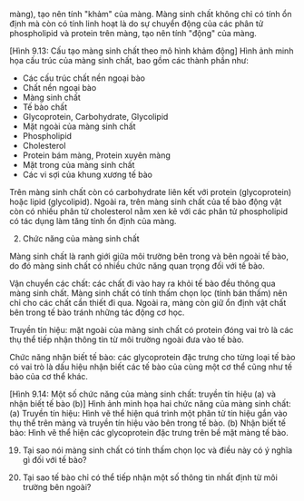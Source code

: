 màng), tạo nên tính "khảm" của màng. Màng sinh chất không chỉ có tính ổn định mà còn có tính linh hoạt là do sự chuyển động của các phân tử phospholipid và protein trên màng, tạo nên tính "động" của màng.

[Hình 9.13: Cấu tạo màng sinh chất theo mô hình khảm động]
Hình ảnh minh họa cấu trúc của màng sinh chất, bao gồm các thành phần như:
- Các cấu trúc chất nền ngoại bào
- Chất nền ngoại bào
- Màng sinh chất
- Tế bào chất
- Glycoprotein, Carbohydrate, Glycolipid
- Mặt ngoài của màng sinh chất
- Phospholipid
- Cholesterol
- Protein bám màng, Protein xuyên màng
- Mặt trong của màng sinh chất
- Các vi sợi của khung xương tế bào

Trên màng sinh chất còn có carbohydrate liên kết với protein (glycoprotein) hoặc lipid (glycolipid). Ngoài ra, trên màng sinh chất của tế bào động vật còn có nhiều phân tử cholesterol nằm xen kẽ với các phân tử phospholipid có tác dụng làm tăng tính ổn định của màng.

2. Chức năng của màng sinh chất

Màng sinh chất là ranh giới giữa môi trường bên trong và bên ngoài tế bào, do đó màng sinh chất có nhiều chức năng quan trọng đối với tế bào.

Vận chuyển các chất: các chất đi vào hay ra khỏi tế bào đều thông qua màng sinh chất. Màng sinh chất có tính thấm chọn lọc (tính bán thấm) nên chỉ cho các chất cần thiết đi qua. Ngoài ra, màng còn giữ ổn định vật chất bên trong tế bào tránh những tác động cơ học.

Truyền tín hiệu: mặt ngoài của màng sinh chất có protein đóng vai trò là các thụ thể tiếp nhận thông tin từ môi trường ngoài đưa vào tế bào.

Chức năng nhận biết tế bào: các glycoprotein đặc trưng cho từng loại tế bào có vai trò là dấu hiệu nhận biết các tế bào của cùng một cơ thể cũng như tế bào của cơ thể khác.

[Hình 9.14: Một số chức năng của màng sinh chất:
truyền tín hiệu (a) và nhận biết tế bào (b)]
Hình ảnh minh họa hai chức năng của màng sinh chất:
(a) Truyền tín hiệu: Hình vẽ thể hiện quá trình một phân tử tín hiệu gắn vào thụ thể trên màng và truyền tín hiệu vào bên trong tế bào.
(b) Nhận biết tế bào: Hình vẽ thể hiện các glycoprotein đặc trưng trên bề mặt màng tế bào.

19. Tại sao nói màng sinh chất có tính thấm chọn lọc và điều này có ý nghĩa gì đối với tế bào?

20. Tại sao tế bào chỉ có thể tiếp nhận một số thông tin nhất định từ môi trường bên ngoài?